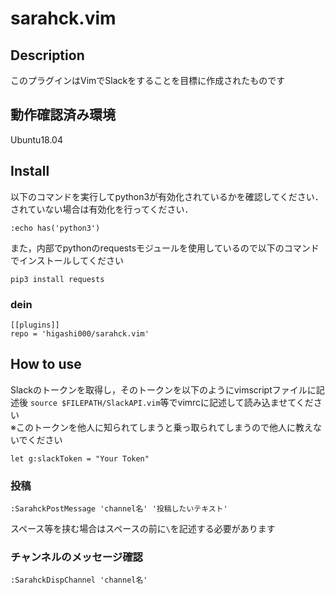 # sarahck.vim

## Description
このプラグインはVimでSlackをすることを目標に作成されたものです

## 動作確認済み環境
Ubuntu18.04

## Install
以下のコマンドを実行してpython3が有効化されているかを確認してください．<br>
されていない場合は有効化を行ってください．
```
:echo has('python3')
```
また，内部でpythonのrequestsモジュールを使用しているので以下のコマンドでインストールしてください
```
pip3 install requests
```

### dein
```
[[plugins]]
repo = 'higashi000/sarahck.vim'
```

## How to use
Slackのトークンを取得し，そのトークンを以下のようにvimscriptファイルに記述後 
`source $FILEPATH/SlackAPI.vim`等でvimrcに記述して読み込ませてください<br>
※このトークンを他人に知られてしまうと乗っ取られてしまうので他人に教えないでください

```
let g:slackToken = "Your Token"
```

### 投稿
```
:SarahckPostMessage 'channel名' '投稿したいテキスト'
```

スペース等を挟む場合はスペースの前に`\`を記述する必要があります

### チャンネルのメッセージ確認
```
:SarahckDispChannel 'channel名'
```
